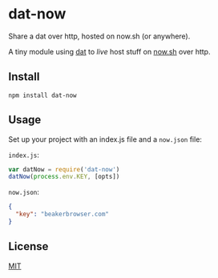 # dat-now

Share a dat over http, hosted on now.sh (or anywhere).

A tiny module using [dat](github.com/datproject/dat) to *live* host stuff on [now.sh](https://zeit.co/now) over http.

## Install

```
npm install dat-now
```

## Usage

Set up your project with an index.js file and a `now.json` file:

`index.js`:

```js
var datNow = require('dat-now')
datNow(process.env.KEY, [opts])
```

`now.json`:

```json
{
  "key": "beakerbrowser.com"
}
```

## License

[MIT](LICENSE.md)
